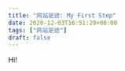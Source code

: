 ```yaml
---
title: "网站足迹: My First Step"
date: 2020-12-03T16:51:29+08:00
tags: ["网站足迹"]
draft: false
---
```


Hi!
